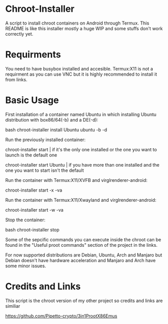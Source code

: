 # Chroot-Installer

A script to install chroot containers on Android through Termux. This README is like this installer mostly a huge WIP and some stuffs don't work correctly yet.

# Requirments

You need to have busybox installed and accesible. Termux:X11 is not a requirment as you can use VNC but it is highly recommended to install it from links.

# Basic Usage

First installation of a container named Ubuntu in which installing Ubuntu distribution with box86/64(-b) and a DE(-d):

bash chroot-installer install Ubuntu ubuntu -b -d

Run the previously installed container:

chroot-installer start | if it's the only one installed or the one you want to launch is the default one

chroot-installer start Ubuntu | if you have more than one installed and the one you want to start isn't the default 

Run the container with Termux:X11/XVFB and virglrenderer-android:

chroot-installer start -x -va

Run the container with Termux:X11/Xwayland and virglrenderer-android:

chroot-installer start -w -va

Stop the container:

bash chroot-installer stop

Some of the sepcific commands you can execute inside the chroot can be found in the "Useful proot commands" section of the project in the links.

For now supported distributions are Debian, Ubuntu, Arch and Manjaro but Debian doesn't have hardware acceleration and Manjaro and Arch have some minor issues.

# Credits and Links

This script is the chroot version of my other project so credits and links are similiar

https://github.com/Pipetto-crypto/3in1ProotX86Emus
